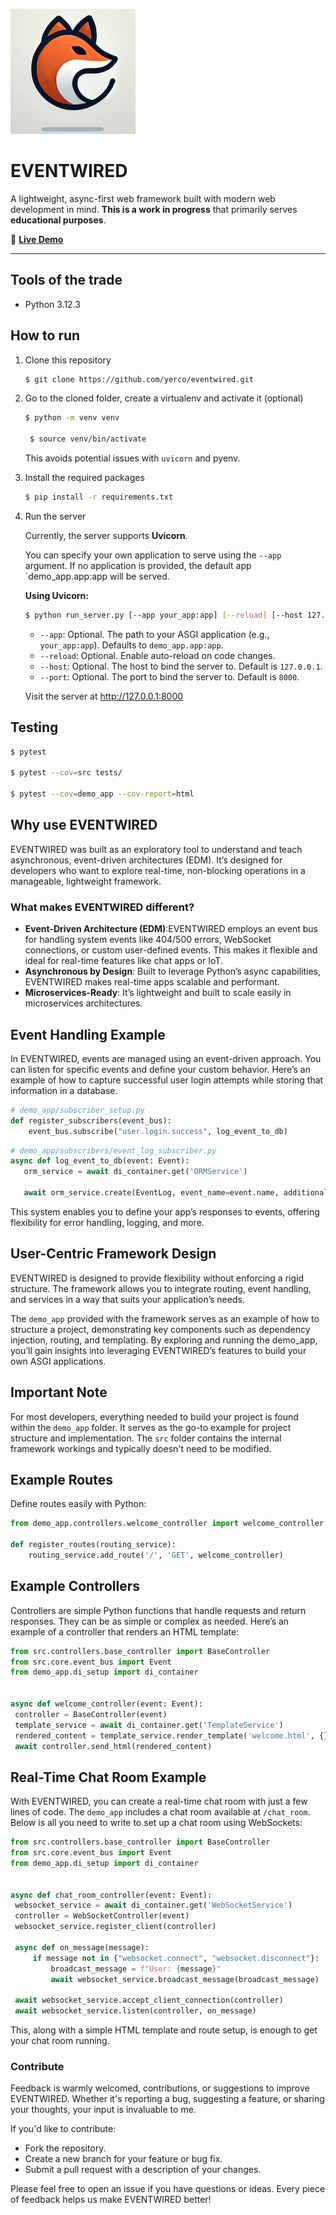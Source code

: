 ![EVENTWIRED Logo](yasgi200.png)

# EVENTWIRED

A lightweight, async-first web framework built with modern web development in mind. **This is a work in progress** that primarily serves **educational purposes**.

🔗 **[Live Demo](https://eventwired.org/)**

---

## Tools of the trade
- Python 3.12.3

## How to run

1. Clone this repository
    ```bash
    $ git clone https://github.com/yerco/eventwired.git
    ```

2. Go to the cloned folder, create a virtualenv and activate it (optional)
   ```bash
   $ python -m venv venv
   
    $ source venv/bin/activate
   ```
   This avoids potential issues with `uvicorn` and pyenv.

3. Install the required packages
   ```bash
   $ pip install -r requirements.txt
   ```

4. Run the server

   Currently, the server supports **Uvicorn**.

   You can specify your own application to serve using the `--app` argument. If no application is provided, the default app `demo_app.app:app will be served.

   **Using Uvicorn:**
   ```bash
   $ python run_server.py [--app your_app:app] [--reload] [--host 127.0.0.1] [--port 8000]
   ```
   - `--app`: Optional. The path to your ASGI application (e.g., `your_app:app`). Defaults to `demo_app.app:app`.
   - `--reload`: Optional. Enable auto-reload on code changes.
   - `--host`: Optional. The host to bind the server to. Default is `127.0.0.1`.
   - `--port`: Optional. The port to bind the server to. Default is `8000`.

   Visit the server at http://127.0.0.1:8000

## Testing
   ```bash
   $ pytest
   
   $ pytest --cov=src tests/
   
   $ pytest --cov=demo_app --cov-report=html
   ```

## Why use EVENTWIRED

EVENTWIRED was built as an exploratory tool to understand and teach asynchronous, event-driven architectures (EDM). It’s designed for developers who want to explore real-time, non-blocking operations in a manageable, lightweight framework.

### What makes EVENTWIRED different?

- **Event-Driven Architecture (EDM)**:EVENTWIRED employs an event bus for handling system events like 404/500 errors, WebSocket connections, or custom user-defined events. This makes it flexible and ideal for real-time features like chat apps or IoT.
- **Asynchronous by Design**: Built to leverage Python’s async capabilities, EVENTWIRED makes real-time apps scalable and performant.
- **Microservices-Ready**: It’s lightweight and built to scale easily in microservices architectures.

## Event Handling Example

In EVENTWIRED, events are managed using an event-driven approach. You can listen for specific events and define your custom behavior. Here’s an example of how to capture successful user login attempts while storing that information in a database.

   ```python
   # demo_app/subscriber_setup.py
   def register_subscribers(event_bus):
       event_bus.subscribe("user.login.success", log_event_to_db)
   ```

   ```python
   # demo_app/subscribers/event_log_subscriber.py
   async def log_event_to_db(event: Event):
      orm_service = await di_container.get('ORMService')
   
      await orm_service.create(EventLog, event_name=event.name, additional_data=str(event.data))
   ```
This system enables you to define your app’s responses to events, offering flexibility for error handling, logging, and more.

## User-Centric Framework Design

EVENTWIRED is designed to provide flexibility without enforcing a rigid structure. The framework allows you to integrate routing, event handling, and services in a way that suits your application’s needs.

The `demo_app`  provided with the framework serves as an example of how to structure a project, demonstrating key components such as dependency injection, routing, and templating. By exploring and running the demo_app, you’ll gain insights into leveraging EVENTWIRED’s features to build your own ASGI applications.

## Important Note

For most developers, everything needed to build your project is found within the `demo_app` folder. It serves as the go-to example for project structure and implementation. The `src` folder contains the internal framework workings and typically doesn't need to be modified.

## Example Routes

Define routes easily with Python:
   ```python
   from demo_app.controllers.welcome_controller import welcome_controller
   
   def register_routes(routing_service):
       routing_service.add_route('/', 'GET', welcome_controller)
   ```
   
## Example Controllers

Controllers are simple Python functions that handle requests and return responses. They can be as simple or complex as needed. Here’s an example of a controller that renders an HTML template:

   ```python
   from src.controllers.base_controller import BaseController
from src.core.event_bus import Event
from demo_app.di_setup import di_container


async def welcome_controller(event: Event):
    controller = BaseController(event)
    template_service = await di_container.get('TemplateService')
    rendered_content = template_service.render_template('welcome.html', {})
    await controller.send_html(rendered_content)
   ```
   
## Real-Time Chat Room Example

With EVENTWIRED, you can create a real-time chat room with just a few lines of code. The `demo_app` includes a chat room available at `/chat_room`. Below is all you need to write to set up a chat room using WebSockets:

   ```python
   from src.controllers.base_controller import BaseController
from src.core.event_bus import Event
from demo_app.di_setup import di_container


async def chat_room_controller(event: Event):
    websocket_service = await di_container.get('WebSocketService')
    controller = WebSocketController(event)
    websocket_service.register_client(controller)

    async def on_message(message):
        if message not in {"websocket.connect", "websocket.disconnect"}:
            broadcast_message = f"User: {message}"
            await websocket_service.broadcast_message(broadcast_message)

    await websocket_service.accept_client_connection(controller)
    await websocket_service.listen(controller, on_message)
   ```

This, along with a simple HTML template and route setup, is enough to get your chat room running.

### Contribute

Feedback is warmly welcomed, contributions, or suggestions to improve EVENTWIRED. Whether it's reporting a bug, suggesting a feature, or sharing your thoughts, your input is invaluable to me.

If you'd like to contribute:
- Fork the repository.
- Create a new branch for your feature or bug fix.
- Submit a pull request with a description of your changes.

Please feel free to open an issue if you have questions or ideas. Every piece of feedback helps us make EVENTWIRED better!
